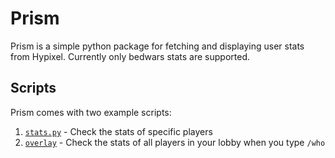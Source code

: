 # Prism
Prism is a simple python package for fetching and displaying user stats from Hypixel.
Currently only bedwars stats are supported.

## Scripts
Prism comes with two example scripts:

1. [`stats.py`](./examples/stats.py) - Check the stats of specific players
1. [`overlay`](./examples/overlay) - Check the stats of all players in your lobby when you type `/who`

